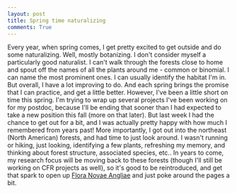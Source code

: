 ```yaml
---
layout: post
title: Spring time naturalizing
comments: True
---
```


Every year, when spring comes, I get pretty excited to get outside and do some naturalizing. Well, mostly botanizing. I don't consider myself a particularly good naturalist. I can't walk through the forests close to home and spout off the names of all the plants around me - common or binomial. I can name the most prominent ones. I can usually identify the habitat I'm in. But overall, I have a lot improving to do. And each spring brings the promise that I can practice, and get a little better. However, I've been a little short on time this spring. I'm trying to wrap up several projects I've been working on for my postdoc, because I'll be ending that sooner than I had expected to take a new position this fall (more on that later). But last week I had the chance to get out for a bit, and I was actually pretty happy with how much I remembered from years past! More importantly, I got out into the northeast (North American) forests, and had time to just look around. I wasn't running or hiking, just looking, identifying a few plants, refreshing my memory, and thinking about forest structure, associated species, etc.. In years to come, my research focus will be moving back to these forests (though I'll still be working on CFR projects as well), so it's good to be reintroduced, and get that spark to open up [Flora Novae Angliae](http://newenglandwild.org/store/books-from-the-society/flora-novae-angliae) and just poke around the pages a bit.